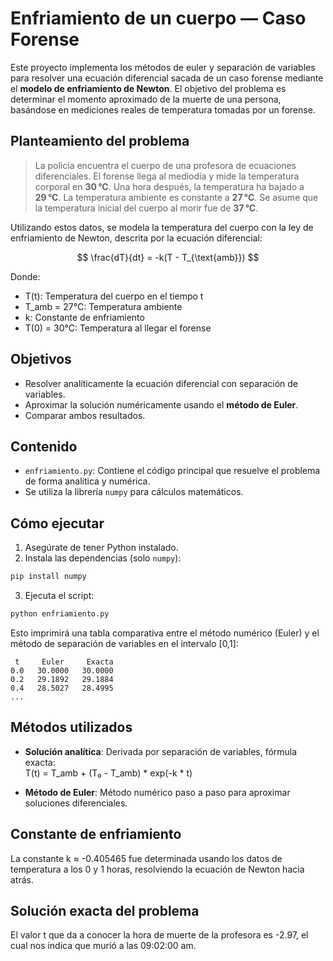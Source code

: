 # Enfriamiento de un cuerpo — Caso Forense

Este proyecto implementa los métodos de euler y separación de variables para resolver una ecuación diferencial sacada de un caso forense mediante el **modelo de enfriamiento de Newton**. El objetivo del problema es determinar el momento aproximado de la muerte de una persona, basándose en mediciones reales de temperatura tomadas por un forense.

## Planteamiento del problema

> La policía encuentra el cuerpo de una profesora de ecuaciones diferenciales. El forense llega al mediodía y mide la temperatura corporal en **30 °C**. Una hora después, la temperatura ha bajado a **29 °C**. La temperatura ambiente es constante a **27 °C**. Se asume que la temperatura inicial del cuerpo al morir fue de **37 °C**.

Utilizando estos datos, se modela la temperatura del cuerpo con la ley de enfriamiento de Newton, descrita por la ecuación diferencial:

$$
\frac{dT}{dt} = -k(T - T_{\text{amb}})
$$


Donde:

- T(t): Temperatura del cuerpo en el tiempo t
- T_amb = 27°C: Temperatura ambiente
- k: Constante de enfriamiento
- T(0) = 30°C: Temperatura al llegar el forense

## Objetivos

- Resolver analíticamente la ecuación diferencial con separación de variables.
- Aproximar la solución numéricamente usando el **método de Euler**.
- Comparar ambos resultados.

## Contenido

- `enfriamiento.py`: Contiene el código principal que resuelve el problema de forma analítica y numérica.
- Se utiliza la librería `numpy` para cálculos matemáticos.

## Cómo ejecutar

1. Asegúrate de tener Python instalado.
2. Instala las dependencias (solo `numpy`):

```bash
pip install numpy
```

3. Ejecuta el script:

```bash
python enfriamiento.py
```

Esto imprimirá una tabla comparativa entre el método numérico (Euler) y el método de separación de variables en el intervalo [0,1]:

```
 t     Euler     Exacta
0.0   30.0000   30.0000
0.2   29.1892   29.1884
0.4   28.5027   28.4995
...
```

## Métodos utilizados

- **Solución analítica**: Derivada por separación de variables, fórmula exacta:  
T(t) = T_amb + (T₀ - T_amb) * exp(-k * t)



- **Método de Euler**: Método numérico paso a paso para aproximar soluciones diferenciales.

## Constante de enfriamiento

La constante k ≈ -0.405465 fue determinada usando los datos de temperatura a los 0 y 1 horas, resolviendo la ecuación de Newton hacia atrás.

## Solución exacta del problema

El valor t que da a conocer la hora de muerte de la profesora es -2.97, el cual nos indica que murió a las 09:02:00 am.

